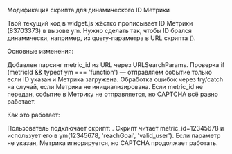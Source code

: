 Модификация скрипта для динамического ID Метрики

Твой текущий код в widget.js жёстко прописывает ID Метрики (83703373) в вызове ym.
Нужно сделать так, чтобы ID брался динамически, например, из query-параметра в URL скрипта (<script src="https://captcha-server-technotim.vercel.app/widget.js?metric_id=XXXX"></script>).

Основные изменения:

Добавлен парсинг metric_id из URL через URLSearchParams.
Проверка if (metricId && typeof ym === 'function') — отправляем событие только если ID указан и Метрика загружена.
Обработка ошибок через try/catch на случай, если Метрика не инициализирована.
Если metric_id не передан, событие в Метрику не отправляется, но CAPTCHA всё равно работает.

Как это работает:

Пользователь подключает скрипт: <script src="https://captcha-server-technotim.vercel.app/widget.js?metric_id=12345678"></script>.
Скрипт читает metric_id=12345678 и использует его в ym(12345678, 'reachGoal', 'valid_user').
Если параметр не указан, Метрика игнорируется, но CAPTCHA продолжает работать.
